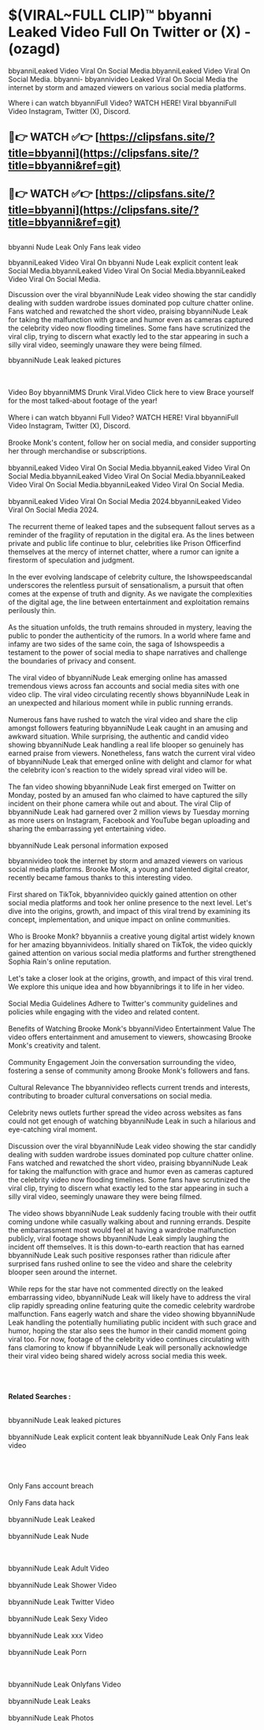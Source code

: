 #  $(VIRAL~FULL CLIP)™ bbyanni Leaked Video Full On Twitter or (X)  - (ozagd)

bbyanniLeaked Video Viral On Social Media.bbyanniLeaked Video Viral On Social Media.
bbyanni- bbyannivideo Leaked Viral On Social Media the internet by storm and amazed viewers on various social media platforms.

Where i can watch bbyanniFull Video? WATCH HERE! Viral bbyanniFull Video Instagram, Twitter (X), Discord.

## 🔴👉 WATCH ✅👉 [https://clipsfans.site/?title=bbyanni](https://clipsfans.site/?title=bbyanni&ref=git)


## 🔴👉 WATCH ✅👉 [https://clipsfans.site/?title=bbyanni](https://clipsfans.site/?title=bbyanni&ref=git)
##


bbyanni Nude Leak Only Fans leak video 


bbyanniLeaked Video Viral On  bbyanni Nude Leak explicit content leak Social Media.bbyanniLeaked Video Viral On Social Media.bbyanniLeaked Video Viral On Social Media.



Discussion over the viral bbyanniNude Leak video showing the star candidly dealing with sudden wardrobe issues dominated pop culture chatter online. Fans watched and rewatched the short video, praising bbyanniNude Leak for taking the malfunction with grace and humor even as cameras captured the celebrity video now flooding timelines. Some fans have scrutinized the viral clip, trying to discern what exactly led to the star appearing in such a silly viral video, seemingly unaware they were being filmed.


bbyanniNude Leak leaked pictures


  <br>

  <br>
Video Boy bbyanniMMS Drunk Viral.Video Click here to view Brace yourself for the most talked-about footage of the year!
<br><br>
Where i can watch bbyanni Full Video? WATCH HERE! Viral bbyanniFull Video Instagram, Twitter (X), Discord.
<br><br>
Brooke Monk's content, follow her on social media, and consider supporting her through merchandise or subscriptions.
<br><br>
bbyanniLeaked Video Viral On Social Media.bbyanniLeaked Video Viral On Social Media.bbyanniLeaked Video Viral On Social Media.bbyanniLeaked Video Viral On Social Media.bbyanniLeaked Video Viral On Social Media.
<br><br>
bbyanniLeaked Video Viral On Social Media 2024.bbyanniLeaked Video Viral On Social Media 2024.
<br><br>
The recurrent theme of leaked tapes and the subsequent fallout serves as a reminder of the fragility of reputation in the digital era. As the lines between private and public life continue to blur, celebrities like Prison Officerfind themselves at the mercy of internet chatter, where a rumor can ignite a firestorm of speculation and judgment.
<br><br>
In the ever evolving landscape of celebrity culture, the Ishowspeedscandal underscores the relentless pursuit of sensationalism, a pursuit that often comes at the expense of truth and dignity. As we navigate the complexities of the digital age, the line between entertainment and exploitation remains perilously thin.
<br><br>
As the situation unfolds, the truth remains shrouded in mystery, leaving the public to ponder the authenticity of the rumors. In a world where fame and infamy are two sides of the same coin, the saga of Ishowspeedis a testament to the power of social media to shape narratives and challenge the boundaries of privacy and consent.
<br><br>
The viral video of bbyanniNude Leak emerging online has amassed tremendous views across fan accounts and social media sites with one video clip. The viral video circulating recently shows bbyanniNude Leak in an unexpected and hilarious moment while in public running errands.
<br><br>
Numerous fans have rushed to watch the viral video and share the clip amongst followers featuring bbyanniNude Leak caught in an amusing and awkward situation. While surprising, the authentic and candid video showing bbyanniNude Leak handling a real life blooper so genuinely has earned praise from viewers. Nonetheless, fans watch the current viral video of bbyanniNude Leak that emerged online with delight and clamor for what the celebrity icon's reaction to the widely spread viral video will be.
<br><br>
The fan video showing bbyanniNude Leak first emerged on Twitter on Monday, posted by an amused fan who claimed to have captured the silly incident on their phone camera while out and about. The viral Clip of bbyanniNude Leak had garnered over 2 million views by Tuesday morning as more users on Instagram, Facebook and YouTube began uploading and sharing the embarrassing yet entertaining video.
<br><br>
bbyanniNude Leak personal information exposed

bbyannivideo took the internet by storm and amazed viewers on various social media platforms. Brooke Monk, a young and talented digital creator, recently became famous thanks to this interesting video.
<br><br>
First shared on TikTok, bbyannivideo quickly gained attention on other social media platforms and took her online presence to the next level. Let's dive into the origins, growth, and impact of this viral trend by examining its concept, implementation, and unique impact on online communities.
<br><br>
Who is Brooke Monk? bbyanniis a creative young digital artist widely known for her amazing bbyannivideos. Initially shared on TikTok, the video quickly gained attention on various social media platforms and further strengthened Sophia Rain's online reputation.
<br><br>
Let's take a closer look at the origins, growth, and impact of this viral trend. We explore this unique idea and how bbyannibrings it to life in her video.
<br><br>
Social Media Guidelines Adhere to Twitter's community guidelines and policies while engaging with the video and related content.
<br><br>
Benefits of Watching Brooke Monk's bbyanniVideo Entertainment Value The video offers entertainment and amusement to viewers, showcasing Brooke Monk's creativity and talent.
<br><br>
Community Engagement Join the conversation surrounding the video, fostering a sense of community among Brooke Monk's followers and fans.
<br><br>
Cultural Relevance The bbyannivideo reflects current trends and interests, contributing to broader cultural conversations on social media.
<br><br>
Celebrity news outlets further spread the video across websites as fans could not get enough of watching bbyanniNude Leak in such a hilarious and eye-catching viral moment.
<br><br>
Discussion over the viral bbyanniNude Leak video showing the star candidly dealing with sudden wardrobe issues dominated pop culture chatter online. Fans watched and rewatched the short video, praising bbyanniNude Leak for taking the malfunction with grace and humor even as cameras captured the celebrity video now flooding timelines. Some fans have scrutinized the viral clip, trying to discern what exactly led to the star appearing in such a silly viral video, seemingly unaware they were being filmed.
<br><br>
The video shows bbyanniNude Leak suddenly facing trouble with their outfit coming undone while casually walking about and running errands. Despite the embarrassment most would feel at having a wardrobe malfunction publicly, viral footage shows bbyanniNude Leak simply laughing the incident off themselves. It is this down-to-earth reaction that has earned bbyanniNude Leak such positive responses rather than ridicule after surprised fans rushed online to see the video and share the celebrity blooper seen around the internet.
<br><br>
While reps for the star have not commented directly on the leaked embarrassing video, bbyanniNude Leak will likely have to address the viral clip rapidly spreading online featuring quite the comedic celebrity wardrobe malfunction. Fans eagerly watch and share the video showing bbyanniNude Leak handling the potentially humiliating public incident with such grace and humor, hoping the star also sees the humor in their candid moment going viral too. For now, footage of the celebrity video continues circulating with fans clamoring to know if bbyanniNude Leak will personally acknowledge their viral video being shared widely across social media this week.
<br><br>

<br><br>
<strong>Related Searches :</strong>
<br><br>

bbyanniNude Leak leaked pictures
<br><br>
bbyanniNude Leak explicit content leak
bbyanniNude Leak Only Fans leak video
<br><br>

<br><br>
Only Fans account breach
<br><br>
Only Fans data hack
<br><br>
bbyanniNude Leak Leaked
<br><br>
bbyanniNude Leak Nude

<br><br>
bbyanniNude Leak Adult Video
<br><br>
bbyanniNude Leak Shower Video
<br><br>
bbyanniNude Leak Twitter Video
<br><br>
bbyanniNude Leak Sexy Video
<br><br>
bbyanniNude Leak xxx Video
<br><br>
bbyanniNude Leak Porn

<br><br>
bbyanniNude Leak Onlyfans Video
<br><br>
bbyanniNude Leak Leaks
<br><br>
bbyanniNude Leak Photos